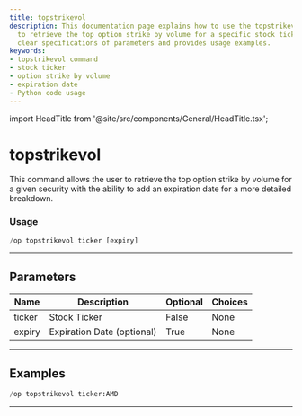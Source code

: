 ```yaml
---
title: topstrikevol
description: This documentation page explains how to use the topstrikevol command
  to retrieve the top option strike by volume for a specific stock ticker. It includes
  clear specifications of parameters and provides usage examples.
keywords:
- topstrikevol command
- stock ticker
- option strike by volume
- expiration date
- Python code usage
---
```


import HeadTitle from '@site/src/components/General/HeadTitle.tsx';

<HeadTitle title="topstrikevol - Options - Discord - Reference | OpenBB Bot Docs" />

# topstrikevol

This command allows the user to retrieve the top option strike by volume for a given security with the ability to add an expiration date for a more detailed breakdown.

### Usage

```python wordwrap
/op topstrikevol ticker [expiry]
```

---

## Parameters

| Name | Description | Optional | Choices |
| ---- | ----------- | -------- | ------- |
| ticker | Stock Ticker | False | None |
| expiry | Expiration Date (optional) | True | None |


---

## Examples

```python wordwrap
/op topstrikevol ticker:AMD
```

---
